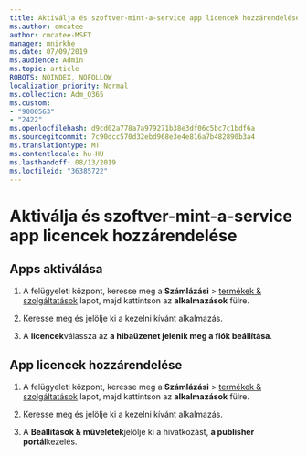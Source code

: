 ```yaml
---
title: Aktiválja és szoftver-mint-a-service app licencek hozzárendelése
ms.author: cmcatee
author: cmcatee-MSFT
manager: mnirkhe
ms.date: 07/09/2019
ms.audience: Admin
ms.topic: article
ROBOTS: NOINDEX, NOFOLLOW
localization_priority: Normal
ms.collection: Adm_O365
ms.custom:
- "9000563"
- "2422"
ms.openlocfilehash: d9cd02a778a7a979271b38e3df06c5bc7c1bdf6a
ms.sourcegitcommit: 7c90dcc570d32ebd968e3e4e816a7b482890b3a4
ms.translationtype: MT
ms.contentlocale: hu-HU
ms.lasthandoff: 08/13/2019
ms.locfileid: "36385722"
---
```

# <a name="activate-and-assign-software-as-a-service-app-licenses"></a>Aktiválja és szoftver-mint-a-service app licencek hozzárendelése 

## <a name="to-activate-apps"></a>Apps aktiválása

1. A felügyeleti központ, keresse meg a **Számlázási** > [termékek & szolgáltatások](https://go.microsoft.com/fwlink/p/?linkid=842054) lapot, majd kattintson az **alkalmazások** fülre.

2. Keresse meg és jelölje ki a kezelni kívánt alkalmazás.

3. A **licencek**válassza az **a hibaüzenet jelenik meg a fiók beállítása**.  

## <a name="to-assign-app-licenses"></a>App licencek hozzárendelése

1. A felügyeleti központ, keresse meg a **Számlázási** > [termékek & szolgáltatások](https://go.microsoft.com/fwlink/p/?linkid=842054) lapot, majd kattintson az **alkalmazások** fülre.

2. Keresse meg és jelölje ki a kezelni kívánt alkalmazás.  

3. A **Beállítások & műveletek**jelölje ki a hivatkozást, **a publisher portál**kezelés.
